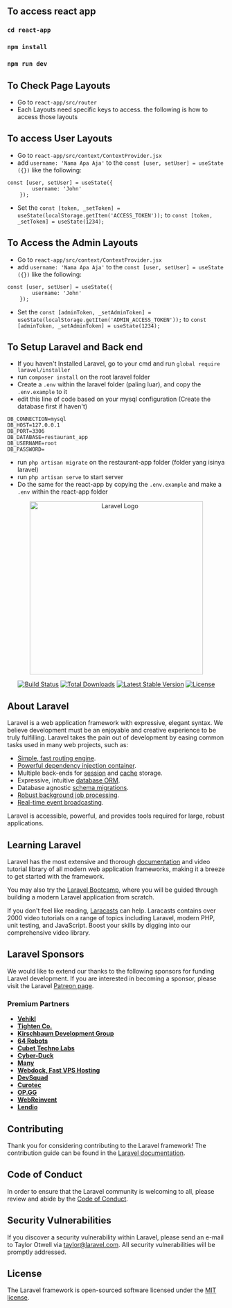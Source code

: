 ## To access react app
### `cd react-app`

### `npm install`

### `npm run dev`

## To Check Page Layouts
- Go to `react-app/src/router`
- Each Layouts need specific keys to access. the following is how to access those layouts
## To access User Layouts
- Go to `react-app/src/context/ContextProvider.jsx`
- add `username: 'Nama Apa Aja'` to the `const [user, setUser] = useState ({})` like the following:
```
const [user, setUser] = useState({
        username: 'John'
    });
```
- Set the `const [token, _setToken] = useState(localStorage.getItem('ACCESS_TOKEN'));` to `const [token, _setToken] = useState(1234);`

## To Access the Admin Layouts
- Go to `react-app/src/context/ContextProvider.jsx`
- add `username: 'Nama Apa Aja'` to the `const [user, setUser] = useState ({})` like the following:
```
const [user, setUser] = useState({
        username: 'John'
    });
```
- Set the `const [adminToken, _setAdminToken] = useState(localStorage.getItem('ADMIN_ACCESS_TOKEN'));` to `const [adminToken, _setAdminToken] = useState(1234);`


## To Setup Laravel and Back end
- If you haven't Installed Laravel, go to your cmd and run `global require laravel/installer`
- run `composer install` on the root laravel folder
- Create a `.env` within the laravel folder (paling luar), and copy the `.env.example` to it
- edit this line of code based on your mysql configuration (Create the database first if haven't) <br>
```
DB_CONNECTION=mysql
DB_HOST=127.0.0.1
DB_PORT=3306
DB_DATABASE=restaurant_app
DB_USERNAME=root
DB_PASSWORD=
```
- run `php artisan migrate` on the restaurant-app folder (folder yang isinya laravel)
- run `php artisan serve` to start server
- Do the same for the react-app by copying the `.env.example` and make a `.env` within the react-app folder



<p align="center"><a href="https://laravel.com" target="_blank"><img src="https://raw.githubusercontent.com/laravel/art/master/logo-lockup/5%20SVG/2%20CMYK/1%20Full%20Color/laravel-logolockup-cmyk-red.svg" width="400" alt="Laravel Logo"></a></p>

<p align="center">
<a href="https://github.com/laravel/framework/actions"><img src="https://github.com/laravel/framework/workflows/tests/badge.svg" alt="Build Status"></a>
<a href="https://packagist.org/packages/laravel/framework"><img src="https://img.shields.io/packagist/dt/laravel/framework" alt="Total Downloads"></a>
<a href="https://packagist.org/packages/laravel/framework"><img src="https://img.shields.io/packagist/v/laravel/framework" alt="Latest Stable Version"></a>
<a href="https://packagist.org/packages/laravel/framework"><img src="https://img.shields.io/packagist/l/laravel/framework" alt="License"></a>
</p>

## About Laravel

Laravel is a web application framework with expressive, elegant syntax. We believe development must be an enjoyable and creative experience to be truly fulfilling. Laravel takes the pain out of development by easing common tasks used in many web projects, such as:

- [Simple, fast routing engine](https://laravel.com/docs/routing).
- [Powerful dependency injection container](https://laravel.com/docs/container).
- Multiple back-ends for [session](https://laravel.com/docs/session) and [cache](https://laravel.com/docs/cache) storage.
- Expressive, intuitive [database ORM](https://laravel.com/docs/eloquent).
- Database agnostic [schema migrations](https://laravel.com/docs/migrations).
- [Robust background job processing](https://laravel.com/docs/queues).
- [Real-time event broadcasting](https://laravel.com/docs/broadcasting).

Laravel is accessible, powerful, and provides tools required for large, robust applications.

## Learning Laravel

Laravel has the most extensive and thorough [documentation](https://laravel.com/docs) and video tutorial library of all modern web application frameworks, making it a breeze to get started with the framework.

You may also try the [Laravel Bootcamp](https://bootcamp.laravel.com), where you will be guided through building a modern Laravel application from scratch.

If you don't feel like reading, [Laracasts](https://laracasts.com) can help. Laracasts contains over 2000 video tutorials on a range of topics including Laravel, modern PHP, unit testing, and JavaScript. Boost your skills by digging into our comprehensive video library.

## Laravel Sponsors

We would like to extend our thanks to the following sponsors for funding Laravel development. If you are interested in becoming a sponsor, please visit the Laravel [Patreon page](https://patreon.com/taylorotwell).

### Premium Partners

- **[Vehikl](https://vehikl.com/)**
- **[Tighten Co.](https://tighten.co)**
- **[Kirschbaum Development Group](https://kirschbaumdevelopment.com)**
- **[64 Robots](https://64robots.com)**
- **[Cubet Techno Labs](https://cubettech.com)**
- **[Cyber-Duck](https://cyber-duck.co.uk)**
- **[Many](https://www.many.co.uk)**
- **[Webdock, Fast VPS Hosting](https://www.webdock.io/en)**
- **[DevSquad](https://devsquad.com)**
- **[Curotec](https://www.curotec.com/services/technologies/laravel/)**
- **[OP.GG](https://op.gg)**
- **[WebReinvent](https://webreinvent.com/?utm_source=laravel&utm_medium=github&utm_campaign=patreon-sponsors)**
- **[Lendio](https://lendio.com)**

## Contributing

Thank you for considering contributing to the Laravel framework! The contribution guide can be found in the [Laravel documentation](https://laravel.com/docs/contributions).

## Code of Conduct

In order to ensure that the Laravel community is welcoming to all, please review and abide by the [Code of Conduct](https://laravel.com/docs/contributions#code-of-conduct).

## Security Vulnerabilities

If you discover a security vulnerability within Laravel, please send an e-mail to Taylor Otwell via [taylor@laravel.com](mailto:taylor@laravel.com). All security vulnerabilities will be promptly addressed.

## License

The Laravel framework is open-sourced software licensed under the [MIT license](https://opensource.org/licenses/MIT).
